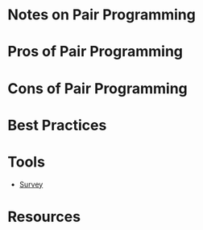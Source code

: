 # Notes on Pair Programming

# Pros of Pair Programming

# Cons of Pair Programming

# Best Practices

# Tools 
* [Survey](https://www.airpair.com/pair-programming/pair-programming-tools-survey-jan-2014)

# Resources



